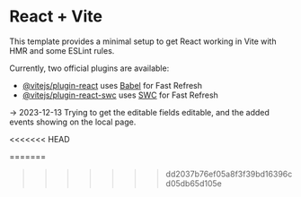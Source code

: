 # React + Vite

This template provides a minimal setup to get React working in Vite with HMR and some ESLint rules.

Currently, two official plugins are available:

- [@vitejs/plugin-react](https://github.com/vitejs/vite-plugin-react/blob/main/packages/plugin-react/README.md) uses [Babel](https://babeljs.io/) for Fast Refresh
- [@vitejs/plugin-react-swc](https://github.com/vitejs/vite-plugin-react-swc) uses [SWC](https://swc.rs/) for Fast Refresh

-> 2023-12-13 Trying to get the editable fields editable, and the added events showing on the local page.



<<<<<<< HEAD

=======
>>>>>>> dd2037b76ef05a8f3f39bd16396cd05db65d105e



